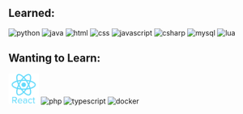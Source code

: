 <div>
	<div>
		<h2>
			Learned:
		</h2>
		<div>
			<img src="https://www.vectorlogo.zone/logos/python/python-vertical.svg" alt="python" width=60px height=60px>
			<img src="https://www.vectorlogo.zone/logos/java/java-vertical.svg" alt="java" width=40px>
			<img src="https://github.com/abranhe/programming-languages-logos/blob/master/src/html/html.svg" alt="html" width=60px height=60px>
			<img src="https://github.com/detain/svg-logos/blob/master/svg/css-3.svg" alt="css" width=60px height=60px>
			<img src="https://www.vectorlogo.zone/logos/javascript/javascript-vertical.svg" alt="javascript" width=60px height=60px>
			<img src="https://github.com/abranhe/programming-languages-logos/blob/master/src/csharp/csharp.svg" alt="csharp" width=60px height=60px>
			<img src="https://github.com/cncf/landscape/blob/master/hosted_logos/my-sql.svg" alt="mysql" width=60px height=60px>
			<img src="https://github.com/detain/svg-logos/blob/master/svg/lua-5.svg" alt="lua" width=60px height=60px>
		</div>
		<div>
		<h2>
			Wanting to Learn:
		</h2>
		<div>
			<img src="https://github.com/devicons/devicon/blob/master/icons/react/react-original-wordmark.svg" alt="react" width=60px height=60px>
			<img src="https://github.com/manuelbieh/logo-file-icons/blob/master/icons/php2.svg" alt="php" width=60px height=60px>
			<img src="https://github.com/wappalyzer/wappalyzer/blob/master/src/drivers/webextension/images/icons/TypeScript.svg" alt="typescript" width=60px height=60px>
			<img src="https://github.com/detain/svg-logos/blob/master/svg/docker.svg" alt="docker" width=60px height=60px>
		</div>
	</div>
	</div>
</div>
